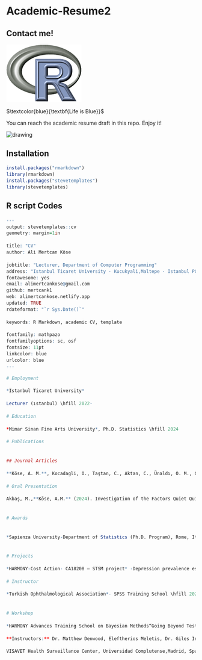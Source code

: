 # Academic-Resume2

## Contact me!






<img src=https://raw.githubusercontent.com/mertcank1/Academic-Resume2/main/anim2.gif alt="drawing" width="200"/>

$\textcolor{blue}{\textbf{Life is Blue}}$

You can reach the academic resume draft in this repo. 
Enjoy it! 

<img src="https://github.com/mertcank1/Academic-Resume2/blob/main/Ali_bowling.gif?raw=true" alt="drawing" width="200"/>


## Installation
```r
install.packages("rmarkdown")
library(rmarkdown)
install.packages("stevetemplates")
library(stevetemplates)
```
## R script Codes

```r
---
output: stevetemplates::cv
geometry: margin=1in

title: "CV"
author: Ali Mertcan Köse

jobtitle: "Lecturer, Department of Computer Programming"
address: "Istanbul Ticaret University · Kucukyali,Maltepe · Istanbul PO Box 34840, TR"
fontawesome: yes
email: alimertcankose@gmail.com
github: mertcank1
web: alimertcankose.netlify.app
updated: TRUE
rdateformat: "`r Sys.Date()`"

keywords: R Markdown, academic CV, template

fontfamily: mathpazo
fontfamilyoptions: sc, osf
fontsize: 11pt
linkcolor: blue
urlcolor: blue
---
```
```r
# Employment

*Istanbul Ticaret University*

Lecturer (ıstanbul) \hfill 2022-

# Education

*Mimar Sinan Fine Arts University*, Ph.D. Statistics \hfill 2024 

# Publications


## Journal Articles

**Köse, A. M.**, Kocadagli, O., Taştan, C., Aktan, C., Ünaldı, O. M., Güzenge,E.,Erdil, H. E.. (2024). Unveiling off-target mutations in CRISPR guideRNAs:Implications for gene region specificity, *The CRISPR Journal*, June;7(3):168-178.

# Oral Presentation

Akbaş, M.,**Köse, A.M.** (2024). Investigation of the Factors Quiet Quitting and Quiet Firing With The Structural Equation Modelling: A Pilot Research On Health Professional’s. 10th International Conference on Advances in Statistics (ICAS), 19-21 April 2024, Budapest/Hungary,  Abstract’s Paper (*In English*)


# Awards


*Sapienza University-Department of Statistics (Ph.D. Program), Rome, Italy* -Erasmus Exchange Student Grants \hfill 2023


# Projects

*HARMONY-Cost Action- CA18208 – STSM project* -Depression prevalence estimation using an imperfect diagnostic depression screening tool in NHANES ( The National Health and Nutrition Examination Survey). Charite University, Berlin, Germany. Supervisor: Dr. Felix Fischer \hfill 2021  

# Instructor

*Turkish Ophthalmological Association*- SPSS Training School \hfill 2021


# Workshop

*HARMONY Advances Training School on Bayesian Methods“Going Beyond Test Evaluation and Prevalence Estimation”*

**Instructors:** Dr. Matthew Denwood, Eleftherios Meletis, Dr. Giles Innocent.

VISAVET Health Surveillance Center, Universidad Complutense,Madrid, Spain \hfill 2023

```
